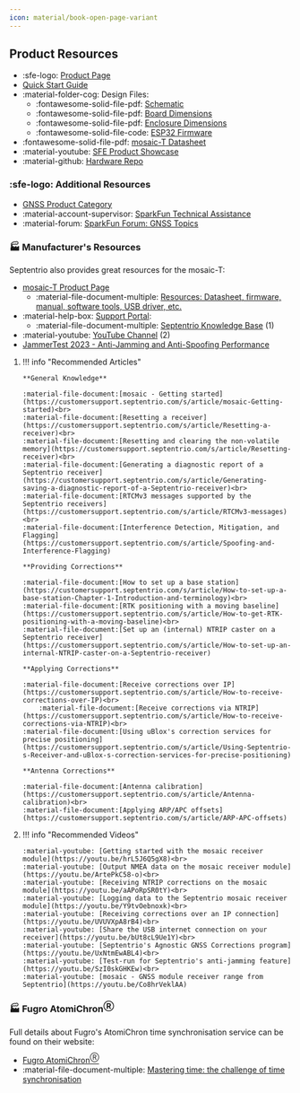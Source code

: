 ```yaml
---
icon: material/book-open-page-variant
---
```


## Product Resources

* :sfe-logo: [Product Page](https://www.sparkfun.com/products/26289)
* [Quick Start Guide](./assets/quick_start_guide-v10.pdf)
* :material-folder-cog: Design Files:
	* :fontawesome-solid-file-pdf: [Schematic](./assets/board_files/schematic.pdf)
	* :fontawesome-solid-file-pdf: [Board Dimensions](./assets/board_files/dimensions.pdf)
	* :fontawesome-solid-file-pdf: [Enclosure Dimensions](./assets/board_files/dimensions-enclosure.pdf)
	* :fontawesome-solid-file-code: [ESP32 Firmware](https://github.com/sparkfun/SparkFun_GPSDO/tree/main/Firmware/GPSDO_Firmware)
* :fontawesome-solid-file-pdf: [mosaic-T Datasheet](./assets/component_documentation/Mosaic%20Hardware%20Manual_v1.8.0.pdf)
* :material-youtube: [SFE Product Showcase](https://www.youtube.com/watch?v=HwKxq9ChazQ)
* :material-github: [Hardware Repo](https://github.com/sparkfun/SparkFun_GPSDO)


### :sfe-logo: Additional Resources

* [GNSS Product Category](https://www.sparkfun.com/categories/4)
* :material-account-supervisor: [SparkFun Technical Assistance](https://www.sparkfun.com/technical_assistance)
* :material-forum: [SparkFun Forum: GNSS Topics](https://community.sparkfun.com/c/global-positioning-system-gps/96)


### 🏭&nbsp;Manufacturer's Resources
Septentrio also provides great resources for the mosaic-T:

<div class="annotate" markdown>

* [mosaic-T Product Page](https://www.septentrio.com/en/products/gnss-receivers/gnss-receiver-modules/mosaic-t)
	* :material-file-document-multiple: [Resources: Datasheet, firmware, manual, software tools, USB driver, etc.](https://www.septentrio.com/en/products/gnss-receivers/gnss-receiver-modules/mosaic-t#resources)
* :material-help-box: [Support Portal](https://customersupport.septentrio.com/s/):
	* :material-file-document-multiple: [Septentrio Knowledge Base](https://customersupport.septentrio.com/s/topiccatalog) (1)
* :material-youtube: [YouTube Channel](https://www.youtube.com/@SeptentrioGNSS) (2)
* [JammerTest 2023 - Anti-Jamming and Anti-Spoofing Performance](https://www.septentrio.com/en/learn-more/insights/most-resilient-gnss-receiver-results-jammertest-norway)

</div>

1.	!!! info "Recommended Articles"

		**General Knowledge**

		:material-file-document:[mosaic - Getting started](https://customersupport.septentrio.com/s/article/mosaic-Getting-started)<br>
		:material-file-document:[Resetting a receiver](https://customersupport.septentrio.com/s/article/Resetting-a-receiver)<br>
		:material-file-document:[Resetting and clearing the non-volatile memory](https://customersupport.septentrio.com/s/article/Resetting-receiver)<br>
		:material-file-document:[Generating a diagnostic report of a Septentrio receiver](https://customersupport.septentrio.com/s/article/Generating-saving-a-diagnostic-report-of-a-Septentrio-receiver)<br>
		:material-file-document:[RTCMv3 messages supported by the Septentrio receivers](https://customersupport.septentrio.com/s/article/RTCMv3-messages)<br>
		:material-file-document:[Interference Detection, Mitigation, and Flagging](https://customersupport.septentrio.com/s/article/Spoofing-and-Interference-Flagging)

		**Providing Corrections**

		:material-file-document:[How to set up a base station](https://customersupport.septentrio.com/s/article/How-to-set-up-a-base-station-Chapter-1-Introduction-and-terminology)<br>
		:material-file-document:[RTK positioning with a moving baseline](https://customersupport.septentrio.com/s/article/How-to-get-RTK-positioning-with-a-moving-baseline)<br>
		:material-file-document:[Set up an (internal) NTRIP caster on a Septentrio receiver](https://customersupport.septentrio.com/s/article/How-to-set-up-an-internal-NTRIP-caster-on-a-Septentrio-receiver)

		**Applying Corrections**

		:material-file-document:[Receive corrections over IP](https://customersupport.septentrio.com/s/article/How-to-receive-corrections-over-IP)<br>
			:material-file-document:[Receive corrections via NTRIP](https://customersupport.septentrio.com/s/article/How-to-receive-corrections-via-NTRIP)<br>
		:material-file-document:[Using uBlox's correction services for precise positioning](https://customersupport.septentrio.com/s/article/Using-Septentrio-s-Receiver-and-uBlox-s-correction-services-for-precise-positioning)

		**Antenna Corrections**

		:material-file-document:[Antenna calibration](https://customersupport.septentrio.com/s/article/Antenna-calibration)<br>
		:material-file-document:[Applying ARP/APC offsets](https://customersupport.septentrio.com/s/article/ARP-APC-offsets)

2.	!!! info "Recommended Videos"

		:material-youtube: [Getting started with the mosaic receiver module](https://youtu.be/hrL5J6Q5gX8)<br>
		:material-youtube: [Output NMEA data on the mosaic receiver module](https://youtu.be/ArtePkC58-o)<br>
		:material-youtube: [Receiving NTRIP corrections on the mosaic module](https://youtu.be/aAPoRpSR0tY)<br>
		:material-youtube: [Logging data to the Septentrio mosaic receiver module](https://youtu.be/Y9tvOebnoxk)<br>
		:material-youtube: [Receiving corrections over an IP connection](https://youtu.be/UVUVXpA8rB4)<br>
		:material-youtube: [Share the USB internet connection on your receiver](https://youtu.be/bUt8cL9Ue1Y)<br>
		:material-youtube: [Septentrio's Agnostic GNSS Corrections program](https://youtu.be/UxNtmEwABL4)<br>
		:material-youtube: [Test-run for Septentrio's anti-jamming feature](https://youtu.be/SzI0skGHKEw)<br>
		:material-youtube: [mosaic - GNSS module receiver range from Septentrio](https://youtu.be/Co8hrVeklAA)

### 🏭&nbsp;Fugro AtomiChron<sup>Ⓡ</sup>
Full details about Fugro's AtomiChron time synchronisation service can be found on their website:

* [Fugro AtomiChron<sup>Ⓡ</sup>](https://www.fugro.com/expertise/other-expertise/atomichron)
* :material-file-document-multiple: [Mastering time: the challenge of time synchronisation](https://www.fugro.com/news/podcasts/2024/mastering-time-the-challenge-of-time-synchronisation)


